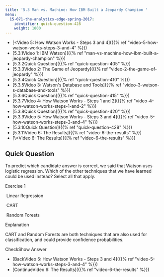 ```yaml
---
title: '5.3 Man vs. Machine: How IBM Built a Jeopardy Champion '
menu:
  15-071-the-analytics-edge-spring-2017:
    identifier: quick-question-428
    weight: 1800
---
```

*   [<Video 5: How Watson Works - Steps 3 and 4]({{% ref "video-5-how-watson-works-steps-3-and-4" %}})
*   [5.3.1Video 1: IBM Watson]({{% ref "man-vs-machine-how-ibm-built-a-jeopardy-champion" %}})
*   [5.3.2Quick Question]({{% ref "quick-question-405" %}})
*   [5.3.3Video 2: The Game of Jeopardy]({{% ref "video-2-the-game-of-jeopardy" %}})
*   [5.3.4Quick Question]({{% ref "quick-question-410" %}})
*   [5.3.5Video 3: Watson's Database and Tools]({{% ref "video-3-watson-s-database-and-tools" %}})
*   [5.3.6Quick Question]({{% ref "quick-question-415" %}})
*   [5.3.7Video 4: How Watson Works - Steps 1 and 2]({{% ref "video-4-how-watson-works-steps-1-and-2" %}})
*   [5.3.8Quick Question]({{% ref "quick-question-420" %}})
*   [5.3.9Video 5: How Watson Works - Steps 3 and 4]({{% ref "video-5-how-watson-works-steps-3-and-4" %}})
*   [5.3.10Quick Question]({{% ref "quick-question-428" %}})
*   [5.3.11Video 6: The Results]({{% ref "video-6-the-results" %}})
*   [\\>Video 6: The Results]({{% ref "video-6-the-results" %}})

Quick Question
--------------

To predict which candidate answer is correct, we said that Watson uses logistic regression. Which of the other techniques that we have learned could be used instead? Select all that apply.

Exercise 1

&nbsp;Linear Regression&nbsp;

&nbsp;CART&nbsp;

&nbsp;Random Forests&nbsp;

Explanation

CART and Random Forests are both techniques that are also used for classification, and could provide confidence probabilities.

CheckShow Answer

*   [BackVideo 5: How Watson Works - Steps 3 and 4]({{% ref "video-5-how-watson-works-steps-3-and-4" %}})
*   [ContinueVideo 6: The Results]({{% ref "video-6-the-results" %}})